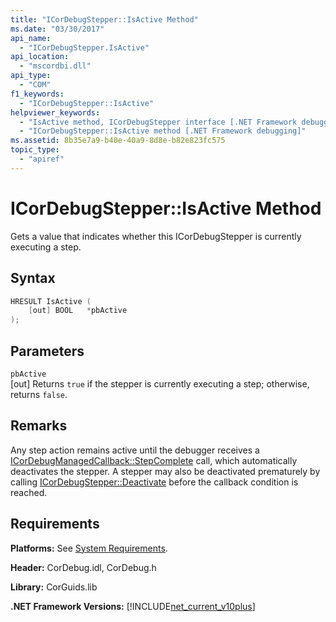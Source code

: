 ```yaml
---
title: "ICorDebugStepper::IsActive Method"
ms.date: "03/30/2017"
api_name: 
  - "ICorDebugStepper.IsActive"
api_location: 
  - "mscordbi.dll"
api_type: 
  - "COM"
f1_keywords: 
  - "ICorDebugStepper::IsActive"
helpviewer_keywords: 
  - "IsActive method, ICorDebugStepper interface [.NET Framework debugging]"
  - "ICorDebugStepper::IsActive method [.NET Framework debugging]"
ms.assetid: 8b35e7a9-b40e-40a9-8d8e-b82e823fc575
topic_type: 
  - "apiref"
---
```

# ICorDebugStepper::IsActive Method
Gets a value that indicates whether this ICorDebugStepper is currently executing a step.  
  
## Syntax  
  
```cpp  
HRESULT IsActive (  
    [out] BOOL   *pbActive  
);  
```  
  
## Parameters  
 `pbActive`  
 [out] Returns `true` if the stepper is currently executing a step; otherwise, returns `false`.  
  
## Remarks  
 Any step action remains active until the debugger receives a [ICorDebugManagedCallback::StepComplete](icordebugmanagedcallback-stepcomplete-method.md) call, which automatically deactivates the stepper. A stepper may also be deactivated prematurely by calling [ICorDebugStepper::Deactivate](icordebugstepper-deactivate-method.md) before the callback condition is reached.  
  
## Requirements  
 **Platforms:** See [System Requirements](../../get-started/system-requirements.md).  
  
 **Header:** CorDebug.idl, CorDebug.h  
  
 **Library:** CorGuids.lib  
  
 **.NET Framework Versions:** [!INCLUDE[net_current_v10plus](../../../../includes/net-current-v10plus-md.md)]
